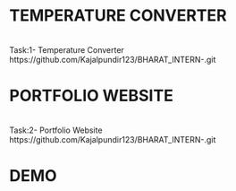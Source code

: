 # TEMPERATURE CONVERTER
<br>
Task:1- Temperature Converter
<br>
https://github.com/Kajalpundir123/BHARAT_INTERN-.git

# PORTFOLIO WEBSITE
<br>
Task:2- Portfolio Website
<br>
https://github.com/Kajalpundir123/BHARAT_INTERN-.git

# DEMO
<br>




